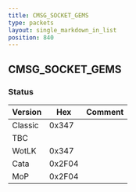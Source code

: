 ```yaml
---
title: CMSG_SOCKET_GEMS
type: packets
layout: single_markdown_in_list
position: 840
---
```


## CMSG_SOCKET_GEMS

### Status

Version    | Hex        | Comment
---------- | ---------- | ---------- 
Classic    | 0x347      | 
TBC        |            | 
WotLK      | 0x347      | 
Cata       | 0x2F04     | 
MoP        | 0x2F04     | 